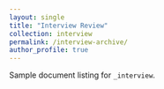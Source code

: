 ```yaml
---
layout: single
title: "Interview Review"
collection: interview
permalink: /interview-archive/
author_profile: true
---
```


Sample document listing for `_interview`.
